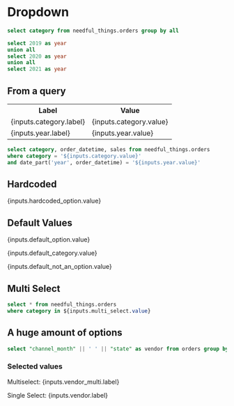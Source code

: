 # Dropdown

```sql categories
select category from needful_things.orders group by all
```

```sql years
select 2019 as year 
union all 
select 2020 as year
union all
select 2021 as year
```

## From a query

<Dropdown data={categories} name=category value=category/>

<Dropdown data={years} name=year value=year order=year title="Order Year"/>

<table>
    <tr>
        <th class="px-4">Label</th><th class="px-4">Value</th>
    </tr>
    <tr>
        <td class="px-4">{inputs.category.label}</td><td class="px-4">{inputs.category.value}</td>
    </tr>
    <tr>
        <td class="px-4">{inputs.year.label}</td><td class="px-4">{inputs.year.value}</td>
    </tr>
    
</table>

```sql orders
select category, order_datetime, sales from needful_things.orders
where category = '${inputs.category.value}'
and date_part('year', order_datetime) = '${inputs.year.value}'
```

<DataTable data={orders} />

## Hardcoded

<Dropdown name=hardcoded_option >
    <DropdownOption value=1 valueLabel="Option 1" />
    <DropdownOption value=2 valueLabel="Option 2" />
    <DropdownOption value=3 valueLabel="Option 3" />
</Dropdown>

{inputs.hardcoded_option.value}

## Default Values

<Dropdown name=default_option defaultValue=2>
    <DropdownOption value=1 valueLabel="Option 1" />
    <DropdownOption value=2 valueLabel="Option 2" />
    <DropdownOption value=3 valueLabel="Option 3" />
</Dropdown>

{inputs.default_option.value}


<Dropdown 
    name=default_category 
    data={categories} 
    value=category 
    defaultValue="Cursed Sporting Goods"
/>

{inputs.default_category.value}


<Dropdown 
    name=default_not_an_option 
    data={categories} 
    value=category 
    title="Default not present in query"
    defaultValue="Not an option"
/>

{inputs.default_not_an_option.value}



## Multi Select

<Dropdown 
    name=multi_select 
    data={categories} 
    value=category multiple 
/>

```sql orders_multi
select * from needful_things.orders
where category in ${inputs.multi_select.value}
```

## A huge amount of options

```sql purchases
select "channel_month" || ' ' || "state" as vendor from orders group by all
```

<Dropdown name=vendor_multi data={purchases} value=vendor multiple title="Multi Vendors"/>

<Dropdown name=vendor data={purchases} value=vendor title="Single Vendor"/>

### Selected values

<p>
    Multiselect: {inputs.vendor_multi.label}
</p>

<p>
    Single Select: {inputs.vendor.label}
</p>
